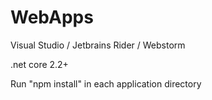# WebApps

Visual Studio / Jetbrains Rider / Webstorm

.net core 2.2+

Run "npm install" in each application directory
